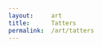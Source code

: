 ```yaml
---
layout:     art
title:      Tatters
permalink:  /art/tatters
---
```


<html lang="en">
<head>
    <meta charset="UTF-8">
    <meta http-equiv="X-UA-Compatible" content="IE=edge">
    <meta name="viewport" content="width=device-width, initial-scale=1.0">
    <title>@abhshkdz</title>
    <script id="fxhash-snippet">
        //---- do not edit the following code (you can indent as you wish)
        let alphabet = "123456789abcdefghijkmnopqrstuvwxyzABCDEFGHJKLMNPQRSTUVWXYZ"
        var fxhash = "oo" + Array(49).fill(0).map(_=>alphabet[(Math.random()*alphabet.length)|0]).join('')
        let b58dec = (str) => str.split('').reduce((p,c,i) => p + alphabet.indexOf(c) * (Math.pow(alphabet.length, str.length-i-1)), 0)
        let fxhashTrunc = fxhash.slice(2)
        let regex = new RegExp(".{" + ((fxhashTrunc.length/4)|0) + "}", 'g')
        let hashes = fxhashTrunc.match(regex).map(h => b58dec(h))
        let sfc32 = (a, b, c, d) => {
          return () => {
            a |= 0; b |= 0; c |= 0; d |= 0
            var t = (a + b | 0) + d | 0
            d = d + 1 | 0
            a = b ^ b >>> 9
            b = c + (c << 3) | 0
            c = c << 21 | c >>> 11
            c = c + t | 0
            return (t >>> 0) / 4294967296
          }
        }
        var fxrand = sfc32(...hashes)
        //---- /do not edit the following code
      </script>
</head>
<body>
    <script language="javascript" type="text/javascript" src="/js/tatters/p5.min.js"></script>
    <script src="/js/tatters/main.js?v=0.5.09"></script>
</body>
</html>
